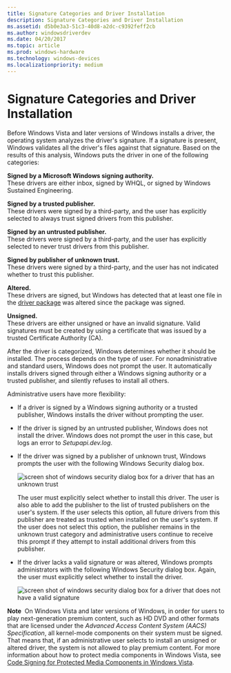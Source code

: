```yaml
---
title: Signature Categories and Driver Installation
description: Signature Categories and Driver Installation
ms.assetid: d5b0e3a3-51c3-40d8-a2dc-c9392feff2cb
ms.author: windowsdriverdev
ms.date: 04/20/2017
ms.topic: article
ms.prod: windows-hardware
ms.technology: windows-devices
ms.localizationpriority: medium
---
```


# Signature Categories and Driver Installation


Before Windows Vista and later versions of Windows installs a driver, the operating system analyzes the driver's signature. If a signature is present, Windows validates all the driver's files against that signature. Based on the results of this analysis, Windows puts the driver in one of the following categories:

<a href="" id="signed-by-a-microsoft-windows-signing-authority--"></a>**Signed by a Microsoft Windows signing authority.**   
These drivers are either inbox, signed by WHQL, or signed by Windows Sustained Engineering.

<a href="" id="signed-by-a-trusted-publisher--"></a>**Signed by a trusted publisher.**   
These drivers were signed by a third-party, and the user has explicitly selected to always trust signed drivers from this publisher.

<a href="" id="signed-by-an-untrusted-publisher--"></a>**Signed by an untrusted publisher.**   
These drivers were signed by a third-party, and the user has explicitly selected to never trust drivers from this publisher.

<a href="" id="signed-by-publisher-of-unknown-trust--"></a>**Signed by publisher of unknown trust.**   
These drivers were signed by a third-party, and the user has not indicated whether to trust this publisher.

<a href="" id="altered--"></a>**Altered.**   
These drivers are signed, but Windows has detected that at least one file in the [driver package](driver-packages.md) was altered since the package was signed.

<a href="" id="unsigned--"></a>**Unsigned.**   
These drivers are either unsigned or have an invalid signature. Valid signatures must be created by using a certificate that was issued by a trusted Certificate Authority (CA).

After the driver is categorized, Windows determines whether it should be installed. The process depends on the type of user. For nonadministrative and standard users, Windows does not prompt the user. It automatically installs drivers signed through either a Windows signing authority or a trusted publisher, and silently refuses to install all others.

Administrative users have more flexibility:

-   If a driver is signed by a Windows signing authority or a trusted publisher, Windows installs the driver without prompting the user.

-   If the driver is signed by an untrusted publisher, Windows does not install the driver. Windows does not prompt the user in this case, but logs an error to *Setupapi.dev.log*.

-   If the driver was signed by a publisher of unknown trust, Windows prompts the user with the following Windows Security dialog box.

    ![screen shot of windows security dialog box for a driver that has an unknown trust](images/install1.png)

    The user must explicitly select whether to install this driver. The user is also able to add the publisher to the list of trusted publishers on the user's system. If the user selects this option, all future drivers from this publisher are treated as trusted when installed on the user's system. If the user does not select this option, the publisher remains in the unknown trust category and administrative users continue to receive this prompt if they attempt to install additional drivers from this publisher.

-   If the driver lacks a valid signature or was altered, Windows prompts administrators with the following Windows Security dialog box. Again, the user must explicitly select whether to install the driver.

    ![screen shot of windows security dialog box for a driver that does not have a valid signature](images/install2.png)

**Note**  On Windows Vista and later versions of Windows, in order for users to play next-generation premium content, such as HD DVD and other formats that are licensed under the *Advanced Access Content System (AACS) Specification*, all kernel-mode components on their system must be signed. That means that, if an administrative user selects to install an unsigned or altered driver, the system is not allowed to play premium content. For more information about how to protect media components in Windows Vista, see [Code Signing for Protected Media Components in Windows Vista](http://go.microsoft.com/fwlink/p/?linkid=74262).

 

 

 






